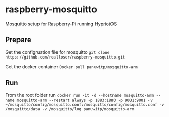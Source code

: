 # raspberry-mosquitto
Mosquitto setup for Raspberry-Pi running [HypriotOS](https://blog.hypriot.com/post/releasing-HypriotOS-1-0/)

## Prepare

Get the configruation file for mosquitto
`git clone https://github.com/realloser/raspberry-mosquitto.git`

Get the docker container
`Docker pull panuwitp/mosquitto-arm`


## Run
From the root folder run
`docker run -it -d --hostname mosquitto-arm --name mosquitto-arm --restart always -p 1883:1883 -p 9001:9001 -v ~/mosquitto/config/mosquitto.conf:/mosquitto/config/mosquitto.conf -v /mosquitto/data -v /mosquitto/log panuwitp/mosquitto-arm`
